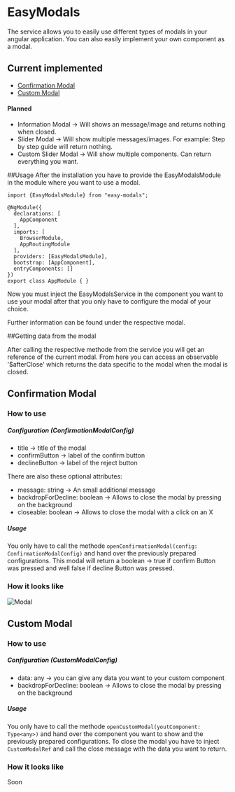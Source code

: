 # EasyModals

The service allows you to easily use different types of modals in your angular application. You can also easily implement your own component as a modal. 

## Current implemented

* [Confirmation Modal](#confirmation-modal)
* [Custom Modal](#custom-modal)

#### Planned

* Information Modal -> Will shows an message/image and returns nothing when closed.
* Slider Modal -> Will show multiple messages/images. For example: Step by step guide will return nothing.
* Custom Slider Modal -> Will show multiple components. Can return everything you want.

##Usage
After the installation you have to provide the EasyModalsModule in the module where you want to use a modal.

```
import {EasyModalsModule} from "easy-modals";

@NgModule({
  declarations: [
    AppComponent
  ],
  imports: [
    BrowserModule,
    AppRoutingModule
  ],
  providers: [EasyModalsModule],
  bootstrap: [AppComponent],
  entryComponents: []
})
export class AppModule { }
```

Now you must inject the EasyModalsService in the component you want to use your modal after that you only have to configure the modal of your choice. 

Further information can be found under the respective modal.

##Getting data from the modal

After calling the respective methode from the service you will get an reference of the current modal. From here you can access an observable '$afterClose' which returns the data specific to the modal when the modal is closed.  

## Confirmation Modal
### How to use

##### Configuration (ConfirmationModalConfig)
* title -> title of the modal
* confirmButton -> label of the confirm button
* declineButton -> label of the reject button

There are also these optional attributes:
* message: string -> An small additional message
* backdropForDecline: boolean -> Allows to close the modal by pressing on the background
* closeable: boolean -> Allows to close the modal with a click on an X

##### Usage
You only have to call the methode ``openConfirmationModal(config: ConfirmationModalConfig)`` and hand over the previously prepared configurations.
This modal will return a boolean -> true if confirm Button was pressed and well false if decline Button was pressed.

### How it looks like

![Modal](https://i.imgur.com/R4XQReY.png)

## Custom Modal
### How to use

##### Configuration (CustomModalConfig)
* data: any -> you can give any data you want to your custom component
* backdropForDecline: boolean -> Allows to close the modal by pressing on the background

##### Usage
You only have to call the methode ``openCustomModal(youtComponent: Type<any>)`` and hand over the component you want to show and the previously prepared configurations.
To close the modal you have to inject ``CustomModalRef`` and call the close message with the data you want to return. 

### How it looks like
Soon

